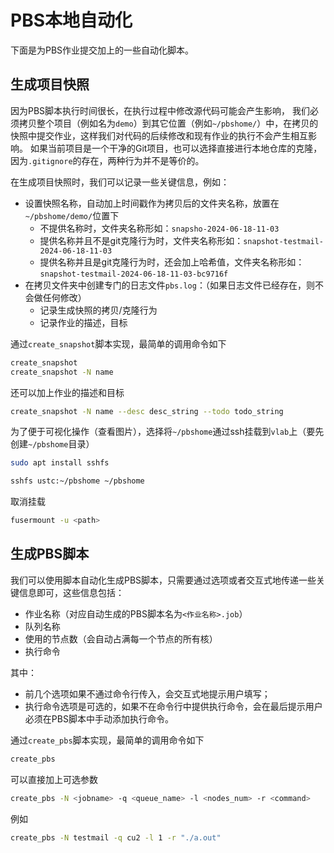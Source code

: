 # PBS本地自动化

下面是为PBS作业提交加上的一些自动化脚本。

## 生成项目快照

因为PBS脚本执行时间很长，在执行过程中修改源代码可能会产生影响，
我们必须拷贝整个项目（例如名为`demo`）到其它位置（例如`~/pbshome/`）中，在拷贝的快照中提交作业，这样我们对代码的后续修改和现有作业的执行不会产生相互影响。
如果当前项目是一个干净的Git项目，也可以选择直接进行本地仓库的克隆，因为`.gitignore`的存在，两种行为并不是等价的。

在生成项目快照时，我们可以记录一些关键信息，例如：

- 设置快照名称，自动加上时间戳作为拷贝后的文件夹名称，放置在`~/pbshome/demo/`位置下
  - 不提供名称时，文件夹名称形如：`snapsho-2024-06-18-11-03`
  - 提供名称并且不是git克隆行为时，文件夹名称形如：`snapshot-testmail-2024-06-18-11-03`
  - 提供名称并且是git克隆行为时，还会加上哈希值，文件夹名称形如：`snapshot-testmail-2024-06-18-11-03-bc9716f`
- 在拷贝文件夹中创建专门的日志文件`pbs.log`：（如果日志文件已经存在，则不会做任何修改）
  - 记录生成快照的拷贝/克隆行为
  - 记录作业的描述，目标

通过`create_snapshot`脚本实现，最简单的调用命令如下
```bash
create_snapshot
create_snapshot -N name
```

还可以加上作业的描述和目标
```bash
create_snapshot -N name --desc desc_string --todo todo_string
```


为了便于可视化操作（查看图片），选择将`~/pbshome`通过ssh挂载到`vlab`上（要先创建`~/pbshome`目录）
```bash
sudo apt install sshfs

sshfs ustc:~/pbshome ~/pbshome
```

取消挂载
```bash
fusermount -u <path>
```


## 生成PBS脚本

我们可以使用脚本自动化生成PBS脚本，只需要通过选项或者交互式地传递一些关键信息即可，这些信息包括：

- 作业名称（对应自动生成的PBS脚本名为`<作业名称>.job`）
- 队列名称
- 使用的节点数（会自动占满每一个节点的所有核）
- 执行命令

其中：

- 前几个选项如果不通过命令行传入，会交互式地提示用户填写；
- 执行命令选项是可选的，如果不在命令行中提供执行命令，会在最后提示用户必须在PBS脚本中手动添加执行命令。

通过`create_pbs`脚本实现，最简单的调用命令如下
```bash
create_pbs
```

可以直接加上可选参数
```bash
create_pbs -N <jobname> -q <queue_name> -l <nodes_num> -r <command>
```

例如
```bash
create_pbs -N testmail -q cu2 -l 1 -r "./a.out"
```
